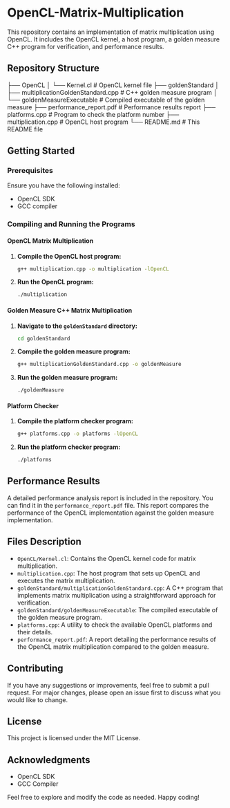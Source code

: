 # OpenCL-Matrix-Multiplication

This repository contains an implementation of matrix multiplication using OpenCL. It includes the OpenCL kernel, a host program, a golden measure C++ program for verification, and performance results.

## Repository Structure

├── OpenCL
│ └── Kernel.cl # OpenCL kernel file
├── goldenStandard
│ ├── multiplicationGoldenStandard.cpp # C++ golden measure program
│ └── goldenMeasureExecutable # Compiled executable of the golden measure
├── performance_report.pdf # Performance results report
├── platforms.cpp # Program to check the platform number
├── multiplication.cpp # OpenCL host program
└── README.md # This README file

## Getting Started

### Prerequisites

Ensure you have the following installed:
- OpenCL SDK
- GCC compiler

### Compiling and Running the Programs

#### OpenCL Matrix Multiplication

1. **Compile the OpenCL host program:**

    ```sh
    g++ multiplication.cpp -o multiplication -lOpenCL
    ```

2. **Run the OpenCL program:**

    ```sh
    ./multiplication
    ```

#### Golden Measure C++ Matrix Multiplication

1. **Navigate to the `goldenStandard` directory:**

    ```sh
    cd goldenStandard
    ```

2. **Compile the golden measure program:**

    ```sh
    g++ multiplicationGoldenStandard.cpp -o goldenMeasure
    ```

3. **Run the golden measure program:**

    ```sh
    ./goldenMeasure
    ```

#### Platform Checker

1. **Compile the platform checker program:**

    ```sh
    g++ platforms.cpp -o platforms -lOpenCL
    ```

2. **Run the platform checker program:**

    ```sh
    ./platforms
    ```

## Performance Results

A detailed performance analysis report is included in the repository. You can find it in the `performance_report.pdf` file. This report compares the performance of the OpenCL implementation against the golden measure implementation.

## Files Description

- `OpenCL/Kernel.cl`: Contains the OpenCL kernel code for matrix multiplication.
- `multiplication.cpp`: The host program that sets up OpenCL and executes the matrix multiplication.
- `goldenStandard/multiplicationGoldenStandard.cpp`: A C++ program that implements matrix multiplication using a straightforward approach for verification.
- `goldenStandard/goldenMeasureExecutable`: The compiled executable of the golden measure program.
- `platforms.cpp`: A utility to check the available OpenCL platforms and their details.
- `performance_report.pdf`: A report detailing the performance results of the OpenCL matrix multiplication compared to the golden measure.

## Contributing

If you have any suggestions or improvements, feel free to submit a pull request. For major changes, please open an issue first to discuss what you would like to change.

## License

This project is licensed under the MIT License.

## Acknowledgments

- OpenCL SDK
- GCC Compiler

Feel free to explore and modify the code as needed. Happy coding!
